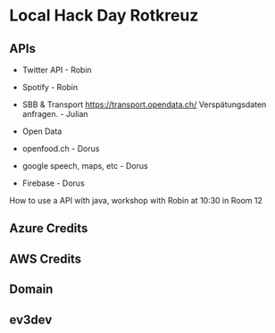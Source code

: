 # Local Hack Day Rotkreuz


## APIs
- Twitter API - Robin
- Spotify - Robin

- SBB & Transport https://transport.opendata.ch/ Verspätungsdaten anfragen. - Julian
- Open Data
- openfood.ch - Dorus
- google speech, maps, etc - Dorus
- Firebase - Dorus

How to use a API with java, workshop with Robin at 10:30 in Room 12

## Azure Credits

## AWS Credits

## Domain
## ev3dev
